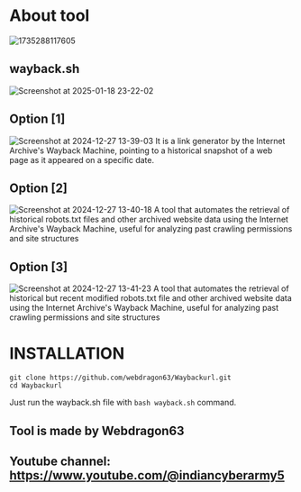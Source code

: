 # About tool
![1735288117605](https://github.com/user-attachments/assets/1ddd4cb7-4d50-4173-b5fb-9417907212e7)
## wayback.sh
![Screenshot at 2025-01-18 23-22-02](https://github.com/user-attachments/assets/f4886a11-4e88-42b3-be5e-4198a75199ee)
## Option [1]
![Screenshot at 2024-12-27 13-39-03](https://github.com/user-attachments/assets/97e82149-e43c-4e4f-ae96-47403d671fd0)
It is a link generator by the Internet Archive's Wayback Machine, pointing to a historical snapshot of a web page as it appeared on a specific date.
## Option [2]
![Screenshot at 2024-12-27 13-40-18](https://github.com/user-attachments/assets/0586ec5f-ae2f-4a04-89d0-97ef7b6a6b1b)
A tool that automates the retrieval of historical robots.txt files and other archived website data using the Internet Archive's Wayback Machine, useful for analyzing past crawling permissions and site structures
## Option [3]
![Screenshot at 2024-12-27 13-41-23](https://github.com/user-attachments/assets/cfde2113-5a56-4a7f-b7a1-39cc7555bdd7)
A tool that automates the retrieval of historical but recent modified robots.txt file and other archived website data using the Internet Archive's Wayback Machine, useful for analyzing past crawling permissions and site structures

# INSTALLATION

```shell
git clone https://github.com/webdragon63/Waybackurl.git
cd Waybackurl
```
Just run the wayback.sh file with `bash wayback.sh` command.
## Tool is made by Webdragon63
## Youtube channel:  https://www.youtube.com/@indiancyberarmy5
